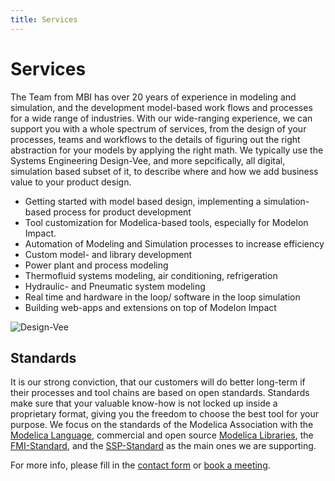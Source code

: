 ```yaml
---
title: Services
---
```


# Services

The Team from MBI has over 20 years of experience in modeling and simulation, and the development model-based work flows and processes for a wide range of industries. With our wide-ranging experience, we can support you with a whole spectrum of services, from the design of your processes, teams and workflows to the details of figuring out the right abstraction for your models by applying the right math. We typically use the Systems Engineering Design-Vee, and more sepcifically, all digital, simulation based subset of it, to describe where and how we add business value to your product design. 

 - Getting started with model based design, implementing a simulation-based process for product development
 - Tool customization for Modelica-based tools, especially for Modelon Impact.
 - Automation of Modeling and Simulation processes to increase efficiency
 - Custom model- and library development
 - Power plant and process modeling
 - Thermofluid systems modeling, air conditioning, refrigeration 
 - Hydraulic- and Pneumatic system modeling
 - Real time and hardware in the loop/ software in the loop simulation
 - Building web-apps and extensions on top of Modelon Impact

 ![Design-Vee](/images/DoubleVeeFrontpage.svg)


## Standards
It is our strong conviction, that our customers will do better long-term if their processes and tool chains are based on open standards. Standards make sure that your valuable know-how is not locked up inside a proprietary format, giving you the freedom to choose the best tool for your purpose. We focus on the standards of the Modelica Association with the [Modelica Language](https://modelica.org/language/), commercial and open source [Modelica Libraries](https://modelica.org/libraries/), the [FMI-Standard](https://fmi-standard.org/), and the [SSP-Standard](https://ssp-standard.org/) as the main ones we are supporting. 

For more info, please fill in the [contact form](/Company/) or [book a meeting](https://outlook.office365.com/owa/calendar/MBIIntroductionMeeting@modelbased.cloud/bookings/).

<!--
{{<rawhtml>}}
 <div class="d-grid gap-2 col-sm-6 col-md-5 mx-auto">
<form
  action="https://formspree.io/f/xrbgvgpd"
  method="POST"
>
  <label>
    Your email:
    <input type="email" name="email" class="btn btn-lg btn-outline-primary text-nowrap">
  </label>
   <br> <br>
 <label>
    First name:
    <input type="name" name="name" class="btn btn-lg btn-outline-primary text-nowrap">
   </label> 
 <br> <br>  
 <label>
    Last name:
    <input type="lastname" name="lastname" class="btn btn-lg btn-outline-primary text-nowrap">
   </label>
 <br> <br> 
  <label>
    Company:
    <input type="company" name="company" class="btn btn-lg btn-outline-primary text-nowrap">
   </label>    
 <br> <br>  
 <label>
    Your request:
    <textarea name="message" class="btn btn-lg btn-outline-primary"></textarea>
  </label>
<br>  
 <br>  
  <button class="btn btn-lg btn-outline-primary text-nowrap"  type="submit">Send Request</button>
</form>	 
</div>	
{{</rawhtml>}}
-->

<!--
 |     |     |     |
 | :-: | :-: | :-: | 
 | ![](/images/Modelica.svg) | ![](/images/FMI.svg) | ![](/images/SSP.svg) |
-->
